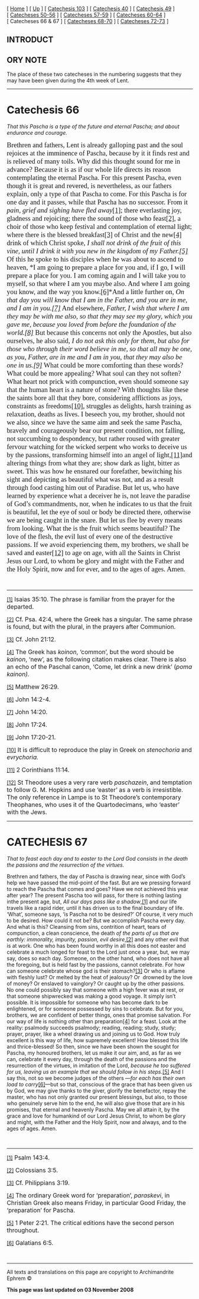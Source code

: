 \[ [Home](index.md) \] \[ [Up](lent.md) \] \[ [Catechesis 103](catechesis_103.md) \] \[ [Catechesis 40](ths40.md) \] \[ [Catechesis 49](catechesis_49.md) \] \[ [Catecheses 50-56](ths50-56.md) \] \[ [Catecheses 57-59](ths57-59.md) \] \[ [Catecheses 60-64](ths60-64.md) \] \[ Catecheses 66 & 67 \] \[ [Catecheses 68-70](ths68-70.md) \] \[ [Catecheses 72-73](ths72-73.md) \]

INTRODUCT
---------

ORY NOTE
--------

The place of these two catecheses in the numbering suggests that they may have been given during the 4th week of Lent.

------------------------------------------------------------------------

<span style="text-transform: uppercase; mso-bidi-font-size: 12.0pt"></span>

Catechesis 66
=============

<span style="font-size:18.0pt;
mso-bidi-font-size:12.0pt"></span>

*<span style="mso-bidi-font-size: 12.0pt">That this Pascha is a type of the future and eternal Pascha;
and about endurance and courage.</span><span style="font-size:14.0pt;mso-bidi-font-size:12.0pt"></span>*

<span style="font-size:14.0pt;mso-bidi-font-size:12.0pt;font-family:&quot;Book Antiqua&quot;;
mso-fareast-font-family:&quot;Times New Roman&quot;;mso-bidi-font-family:&quot;Times New Roman&quot;;
mso-ansi-language:EN-GB;mso-fareast-language:EN-US;mso-bidi-language:AR-SA">Brethren and fathers, Lent is already galloping past and the soul rejoices at the imminence of Pascha, because by it it finds rest and is relieved of many toils. Why did this thought sound for me in advance? Because it is as if our whole life directs its reason contemplating the eternal Pascha. For this present Pascha, even though it is great and revered, is nevertheless, as our fathers explain, only a type of that Pascha to come. For this Pascha is for one day and it passes, while that Pascha has no successor. From it *pain, grief and sighing have fled away*<a href="#_ftn1" id="_ftnref1">[1]</a><span style="text-transform:uppercase">; </span>there everlasting joy, gladness and rejoicing; there the sound of those who feast<a href="#_ftn2" id="_ftnref2">[2]</a>, a choir of those who keep festival and contemplation of eternal light; where there is the blessed breakfast<a href="#_ftn3" id="_ftnref3">[3]</a> of Christ and the new<a href="#_ftn4" id="_ftnref4">[4]</a> drink of which Christ spoke, *I shall not drink of the fruit of this vine, until I drink it with you new in the kingdom of my Father.<a href="#_ftn5" id="_ftnref5">[5]</a>* Of this he spoke to his disciples when he was about to ascend to heaven, *I am going to prepare a place for you and, if I go, I will prepare a place for you. I am coming again and I will take you to myself, so that where I am you maybe also. And where I am going you know, and the way you know.<a href="#_ftn6" id="_ftnref6">[6]</a>*And a little further on, *On that day you will know that I am in the Father, and you are in me, and I am in you.<a href="#_ftn7" id="_ftnref7">[7]</a>* And elsewhere, *Father, I wish that where I am they may be with me also, so that they may see my glory, which you gave me, because you loved from before the foundation of the world.<a href="#_ftn8" id="_ftnref8">[8]</a>* But because this concerns not only the Apostles, but also ourselves, he also said, *I do not ask this only for them, but also for those who through their word believe in me, so that all may be one, as you, Father, are in me and I am in you, that they may also be one in us.<a href="#_ftn9" id="_ftnref9">[9]</a>* What could be more comforting than these words? What could be more appealing? What soul can they not soften? What heart not prick with compunction, even should someone say that the human heart is a nature of stone? With thoughts like these the saints bore all that they bore, considering afflictions as joys, constraints as freedoms<a href="#_ftn10" id="_ftnref10">[10]</a>, struggles as delights, harsh training as relaxation, deaths as lives. I beseech you, my brother, should not we also, since we have the same aim and seek the same Pascha, bravely and courageously bear our present condition, not falling, not succumbing to despondency, but rather roused with greater fervour watching for the wicked serpent who works to deceive us by the passions, transforming himself into an angel of light,<a href="#_ftn11" id="_ftnref11">[11]</a>and altering things from what they are; show dark as light, bitter as sweet. This was how he ensnared our forefather, bewitching his sight and depicting as beautiful what was not, and as a result through food casting him out of Paradise. But let us, who have learned by experience what a deceiver he is, not leave the paradise of God’s commandments, nor, when he indicates to us that the fruit is beautiful, let the eye of soul or body be directed there, otherwise we are being caught in the snare. But let us flee by every means from looking. What the is the fruit which seems beautiful? The love of the flesh, the evil lust of every one of the destructive passions. If we avoid experiencing them, my brothers, we shall be saved and easter<a href="#_ftn12" id="_ftnref12">[12]</a> to age on age, with all the Saints in Christ Jesus our Lord, to whom be glory and might with the Father and the Holy Spirit, now and for ever, and to the ages of ages. Amen.</span>

 

------------------------------------------------------------------------

<a href="#_ftnref1" id="_ftn1">[1]</a><span style="font-size:12.0pt;mso-bidi-font-size:10.0pt"> Isaias 35:10. The phrase is familiar from the prayer for the departed.</span>

<a href="#_ftnref2" id="_ftn2">[2]</a><span style="font-size:12.0pt;mso-bidi-font-size:10.0pt"> Cf. Psa. 42:4, where the Greek has a singular. The same phrase is found, but with the plural, in the prayers after Communion.</span>

<a href="#_ftnref3" id="_ftn3">[3]</a><span style="font-size:12.0pt;mso-bidi-font-size:10.0pt"> Cf. John 21:12.</span>

<a href="#_ftnref4" id="_ftn4">[4]</a><span style="font-size:12.0pt;mso-bidi-font-size:10.0pt"> The Greek has *koinon*, ‘common’, but the word should be *kainon*, ‘new’, as the following citation makes clear. There is also an echo of the Paschal canon, ‘Come, let drink a new drink’ (*poma kainon).*</span>

<a href="#_ftnref5" id="_ftn5">[5]</a><span style="font-size:12.0pt;mso-bidi-font-size:10.0pt"> Matthew 26:29.</span>

<a href="#_ftnref6" id="_ftn6">[6]</a><span style="font-size:12.0pt;mso-bidi-font-size:10.0pt"> John 14:2-4.</span>

<a href="#_ftnref7" id="_ftn7">[7]</a><span style="font-size:12.0pt;mso-bidi-font-size:10.0pt"> John 14:20.</span>

<a href="#_ftnref8" id="_ftn8">[8]</a><span style="font-size:12.0pt;mso-bidi-font-size:10.0pt"> John 17:24.</span>

<a href="#_ftnref9" id="_ftn9">[9]</a><span style="font-size:12.0pt;mso-bidi-font-size:10.0pt"> John 17:20-21.</span>

<a href="#_ftnref10" id="_ftn10">[10]</a><span style="font-size:12.0pt;mso-bidi-font-size:10.0pt"> It is difficult to reproduce the play in Greek on *stenochoria* and *evrychoria.*</span>

<a href="#_ftnref11" id="_ftn11">[11]</a><span style="font-size:12.0pt;mso-bidi-font-size:10.0pt"> 2 Corinthians 11:14.</span>

<a href="#_ftnref12" id="_ftn12">[12]</a><span style="font-size:12.0pt;mso-bidi-font-size:10.0pt"> St Theodore uses a very rare verb *paschazein*, and temptation to follow G. M. Hopkins and use ‘easter’ as a verb is irresistible. The only reference in Lampe is to St Theodore’s contemporary Theophanes, who uses it of the Quartodecimans, who ‘easter’ with the Jews.</span>

------------------------------------------------------------------------

<span style="mso-bidi-font-size: 12.0pt"></span>

CATECHESIS 67
=============

<span style="font-size:18.0pt;mso-bidi-font-size:12.0pt"></span>

*<span style="mso-bidi-font-size: 12.0pt">That to feast each day and to easter to the Lord God consists in the death the passions and the resurrection of the virtues.</span>*<span style="mso-bidi-font-size: 12.0pt"></span>

<span style="mso-bidi-font-size: 12.0pt">Brethren and fathers, the day of Pascha is drawing near, since with God’s help we have passed the mid-point of the fast. But are we pressing forward to reach the Pascha that comes and goes? Have we not achieved this year after year? The present Pascha too will pass, for there is nothing lasting inthe present age, but, *All our days pass like a shadow*,<a href="#_ftn1" id="_ftnref1">[1]</a> and our life travels like a rapid rider, until it has driven us to the final boundary of life. ‘What’, someone says, ‘is Pascha not to be desired?’ Of course, it very much to be desired. How could it not be? But we accomplish Pascha every day. And what is this? Cleansing from sins, contrition of heart, tears of compunction, a clean conscience, the death *of <span style="mso-bidi-font-size: 12.0pt; mso-bidi-language: HE">the parts of us that are earthly: immorality, impurity, passion, evil desire</span>*<span style="mso-bidi-font-size: 12.0pt; mso-bidi-language: HE">,<a href="#_ftn2" id="_ftnref2">[2]</a> and any other evil that is at work. One who has been found worthy in all this does not easter and celebrate a much longed for feast to the Lord just once a year, but, we may say, does so each day. Someone, on the other hand, who does not have all the foregoing, but is held fast by the passions, cannot celebrate. For how can someone celebrate whose god is their stomach?<a href="#_ftn3" id="_ftnref3">[3]</a> Or who is aflame with fleshly lust? Or melted by the heat of jealousy? Or<span style="mso-spacerun: yes; mso-bidi-font-size: 12.0pt">  </span>drowned by the love of money? Or enslaved to vainglory? Or caught up by the other passions. No one could possibly say that someone with a high fever was at rest, or that someone shipwrecked was making a good voyage. It simply isn’t possible. It is impossible for someone who has become dark to be enlightened, or for someone possessed by sins to celebrate. But for you, brothers, we are confident of better things, ones that promise salvation. For our way of life is nothing other than preparation<a href="#_ftn4" id="_ftnref4">[4]</a> for a feast. Look at the reality: psalmody succeeds psalmody; reading, reading; study, study; prayer, prayer, like a wheel drawing us and joining us to God. How truly excellent is this way of life, how supremely excellent! How blessed this life and thrice-blessed! So then, since we have been shown the sought for Pascha, my honoured brothers, let us make it our aim, and, as far as we can, celebrate it every day, through the death of the passions and the resurrection of the virtues, in imitation of the Lord, *because he too suffered for us, leaving us an example that we should follow in his steps*.<a href="#_ftn5" id="_ftnref5">[5]</a> And I say this, not so we become judges of the others —*for each has their own load to carry*<a href="#_ftn6" id="_ftnref6">[6]</a>—but so that, conscious of the grace that has been given us by God, we may give thanks to the giver, glorify the benefactor, repay the master, who has not only granted our present blessings, but also, to those who genuinely serve him to the end, he will also give those that are in his promises, that eternal and heavenly Pascha. May we all attain it, by the grace and love for humankind of our Lord Jesus Christ, to whom be glory and might, with the Father and the Holy Spirit, now and always, and to the ages of ages. Amen.</span></span><span style="font-size:14.0pt;mso-bidi-font-size:12.0pt"></span>

 

------------------------------------------------------------------------

<a href="#_ftnref1" id="_ftn1">[1]</a><span style="font-size:12.0pt;mso-bidi-font-size:10.0pt"> Psalm 143:4.</span>

<a href="#_ftnref2" id="_ftn2">[2]</a><span style="font-size:12.0pt;mso-bidi-font-size:10.0pt"> Colossians 3:5.</span>

<a href="#_ftnref3" id="_ftn3">[3]</a><span style="font-size:12.0pt;mso-bidi-font-size:10.0pt"> Cf. Philippians 3:19.</span>

<a href="#_ftnref4" id="_ftn4">[4]</a><span style="font-size:12.0pt;mso-bidi-font-size:10.0pt"> The ordinary Greek word for ‘preparation’, *paraskevi*, in Christian Greek also means Friday, in particular Good Friday, the ‘preparation’ for Pascha.</span>

<a href="#_ftnref5" id="_ftn5">[5]</a><span style="font-size:12.0pt;mso-bidi-font-size:10.0pt"> 1 Peter 2:21. The critical editions have the second person throughout.</span>

<a href="#_ftnref6" id="_ftn6">[6]</a><span style="font-size:12.0pt;mso-bidi-font-size:10.0pt"> Galatians 6:5.</span>

 

------------------------------------------------------------------------

All texts and translations on this page are copyright to
Archimandrite Ephrem ©

**This page was last updated on 03 November 2008**
